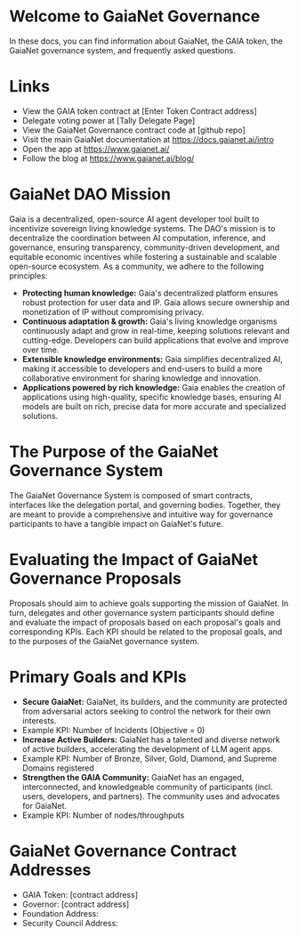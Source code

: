 # Welcome to GaiaNet Governance
In these docs, you can find information about GaiaNet, the GAIA token, the GaiaNet governance system, and frequently asked questions.

# Links

- View the GAIA token contract at [Enter Token Contract address]
- Delegate voting power at [Tally Delegate Page]
- View the GaiaNet Governance contract code at [github repo]
- Visit the main GaiaNet documentation at <https://docs.gaianet.ai/intro> 
- Open the app at <https://www.gaianet.ai/> 
- Follow the blog at <https://www.gaianet.ai/blog/> 

# GaiaNet DAO Mission
Gaia is a decentralized, open-source AI agent developer tool built to incentivize sovereign living knowledge systems. The DAO's mission is to decentralize the coordination between AI computation, inference, and governance, ensuring transparency, community-driven development, and equitable economic incentives while fostering a sustainable and scalable open-source ecosystem. As a community, we adhere to the following principles:

- **Protecting human knowledge:** Gaia's decentralized platform ensures robust protection for user data and IP. Gaia allows secure ownership and monetization of IP without compromising privacy.
- **Continuous adaptation & growth:** Gaia's living knowledge organisms continuously adapt and grow in real-time, keeping solutions relevant and cutting-edge. Developers can build applications that evolve and improve over time.
- **Extensible knowledge environments:** Gaia simplifies decentralized AI, making it accessible to developers and end-users to build a more collaborative environment for sharing knowledge and innovation.
- **Applications powered by rich knowledge:** Gaia enables the creation of applications using high-quality, specific knowledge bases, ensuring AI models are built on rich, precise data for more accurate and specialized solutions.

# The Purpose of the GaiaNet Governance System
The GaiaNet Governance System is composed of smart contracts, interfaces like the delegation portal, and governing bodies. Together, they are meant to provide a comprehensive and intuitive way for governance participants to have a tangible impact on GaiaNet's future.

# Evaluating the Impact of GaiaNet Governance Proposals
Proposals should aim to achieve goals supporting the mission of GaiaNet. In turn, delegates and other governance system participants should define and evaluate the impact of proposals based on each proposal's goals and corresponding KPIs. Each KPI should be related to the proposal goals, and to the purposes of the GaiaNet governance system.

# Primary Goals and KPIs

- **Secure GaiaNet:** GaiaNet, its builders, and the community are protected from adversarial actors seeking to control the network for their own interests.
-   Example KPI: Number of Incidents (Objective = 0)
- **Increase Active Builders:** GaiaNet has a talented and diverse network of active builders, accelerating the development of LLM agent apps.
-   Example KPI: Number of Bronze, Silver, Gold, Diamond, and Supreme Domains registered
- **Strengthen the GAIA Community:** GaiaNet has an engaged, interconnected, and knowledgeable community of participants (incl. users, developers, and partners). The community uses and advocates for GaiaNet.
-   Example KPI: Number of nodes/throughputs

# GaiaNet Governance Contract Addresses

- GAIA Token: [contract address]
- Governor: [contract address]
- Foundation Address:
- Security Council Address:
